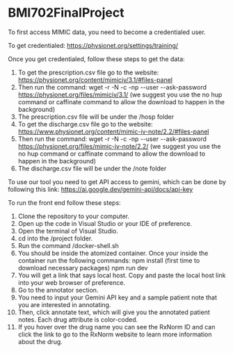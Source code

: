 # BMI702FinalProject

To first access MIMIC data, you need to become a credentialed user.

To get credentialed: https://physionet.org/settings/training/

Once you get credentialed, follow these steps to get the data:
1. To get the prescription.csv file go to the website: https://physionet.org/content/mimiciv/3.1/#files-panel
2. Then run the command: wget -r -N -c -np --user <username> --ask-password https://physionet.org/files/mimiciv/3.1/ (we suggest you use the no hup command or caffinate command to allow the download to happen in the background)
3. The prescription.csv file will be under the /hosp folder
4. To get the discharge.csv file go to the website: https://www.physionet.org/content/mimic-iv-note/2.2/#files-panel
5. Then run the command: wget -r -N -c -np --user <username> --ask-password https://physionet.org/files/mimic-iv-note/2.2/ (we suggest you use the no hup command or caffinate command to allow the download to happen in the background)
6. The discharge.csv file will be under the /note folder

To use our tool you need to get API access to gemini, which can be done by following this link: https://ai.google.dev/gemini-api/docs/api-key

To run the front end follow these steps:
1. Clone the repository to your computer.
2. Open up the code in Visual Studio or your IDE of preference.
3. Open the terminal of Visual Studio.
4. cd into the /project folder.
5. Run the command
   /docker-shell.sh
6. You should be inside the atomized container. Once your inside the container run the following commands:
   npm install (first time to download necessary packages)
   npm run dev
7. You will get a link that says local host. Copy and paste the local host link into your web browser of preference.
8. Go to the annotator section.
9. You need to input your Gemini API key and a sample patient note that you are interested in annotating.
10. Then, click annotate text, which will give you the annotated patient notes. Each drug attribute is color-coded.
11. If you hover over the drug name you can see the RxNorm ID and can click the link to go to the RxNorm website to learn more information about the drug. 
   
